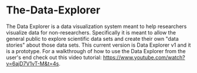 # The-Data-Explorer
The Data Explorer is a data visualization system meant to help researchers visualize data for non-researchers. Specifically it is meant to allow the general public to explore scientific data sets and create their own "data stories" about those data sets. This current version is Data Explorer v1 and it is a prototype. For a walkthrough of how to use the Data Explorer from the user's end check out this video tutorial: https://www.youtube.com/watch?v=6ajD7V1vT-M&t=4s. 
